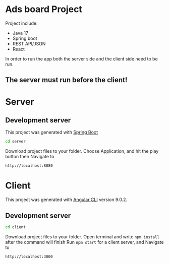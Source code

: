 # Ads board Project


Project include:
- Java 17
- Spring boot
- REST API/JSON
- React 

In order to run the app both the server side and the client side need to be run.
## The server must run before the client!

# Server

## Development server

This project was generated with [Spring Boot](https://spring.io)

```sh
cd server
```
Download project files to your folder.
Choose Application, and hit the play button then
Navigate to
```
http://localhost:8080
```

# Client

This project was generated with [Angular CLI](https://github.com/angular/angular-cli) version 9.0.2.

## Development server

```sh
cd client
```
Download project files to your folder.
Open terminal and write `npm install` after the command will finish
Run `npm start` for a client server, and 
Navigate to 
```
http://localhost:3000
```

